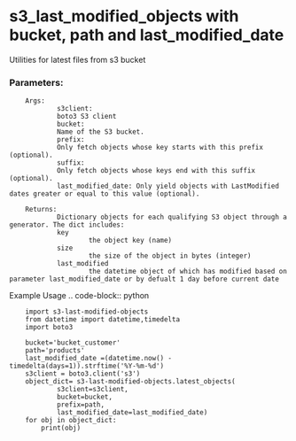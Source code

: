 # s3_last_modified_objects with bucket, path and last_modified_date

Utilities for latest files from s3 bucket

### Parameters:
        Args:
                s3client:
                boto3 S3 client
                bucket:
                Name of the S3 bucket.
                prefix:
                Only fetch objects whose key starts with this prefix (optional).
                suffix:
                Only fetch objects whose keys end with this suffix (optional).
                last_modified_date: Only yield objects with LastModified dates greater or equal to this value (optional).

        Returns:
                Dictionary objects for each qualifying S3 object through a generator. The dict includes:
                key
                        the object key (name)
                size
                        the size of the object in bytes (integer)
                last_modified
                        the datetime object of which has modified based on parameter last_modified_date or by defualt 1 day before current date

Example Usage
.. code-block:: python

        import s3-last-modified-objects
        from datetime import datetime,timedelta
        import boto3

        bucket='bucket_customer'
        path='products'
        last_modified_date =(datetime.now() - timedelta(days=1)).strftime('%Y-%m-%d')  
        s3client = boto3.client('s3')
        object_dict= s3-last-modified-objects.latest_objects(
                s3client=s3client,
                bucket=bucket,
                prefix=path,
                last_modified_date=last_modified_date)
        for obj in object_dict:
            print(obj)
